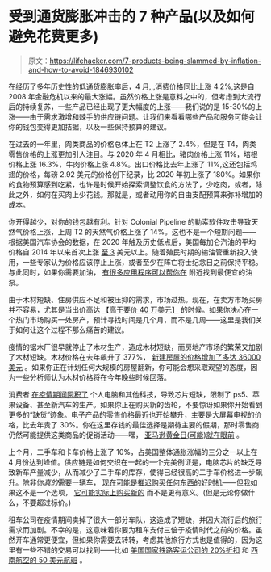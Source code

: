 # 受到通货膨胀冲击的 7 种产品(以及如何避免花费更多)

> 原文：<https://lifehacker.com/7-products-being-slammed-by-inflation-and-how-to-avoid-1846930102>

在经历了多年历史性的低通货膨胀率后，4 月,,,消费价格同比上涨 4.2%,这是自 2008 年金融危机以来的最大涨幅。虽然价格上涨是意料之中的，但考虑到大流行后的持续复苏，一些产品已经出现了更大幅度的上涨——我们说的是 15-30%的上涨——由于需求激增和棘手的供应链问题。让我们来看看哪些产品和服务可能会让你的钱包变得更加拮据，以及一些保持预算的建议。

在过去的一年里，肉类商品的价格总体上在 T2 上涨了 2.4%，但是在 T4，肉类零售价格的上涨更加引人注目。与 2020 年 4 月相比，猪肉价格上涨 11%，培根价格上涨 16.3%，牛肉价格上涨 4.8%。出口价格比去年上涨了 11%,这还包括鸡翅的价格，每磅 2.92 美元的价格创下纪录，比 2020 年初上涨了 180%。如果你的食物预算感到吃紧，也许是时候开始探索调整饮食的方法了，少吃肉，或者，除此之外，如何在买肉上少花钱。那就是，或者动用你的自由支配预算来弥补增加的成本。

你开得越少，对你的钱包越有利。针对 Colonial Pipeline 的勒索软件攻击导致天然气价格上涨，上周 T2 的天然气价格上涨了 14%。这也不是一个短期问题——根据美国汽车协会的数据，在 2020 年触及历史低点后，美国每加仑汽油的平均价格自 2014 年以来首次上涨 [至 3](https://www.gasbuddy.com/charts) 美元以上。随着殖民时期的输油管重新投入使用，一些专家认为价格应该停止上涨，或者至少在阵亡将士纪念日之前保持平稳。与此同时，如果你需要加油， [有很多应用程序可以帮你在](https://lifehacker.com/use-these-apps-to-find-the-cheapest-available-gas-stati-1846897558) 附近找到最便宜的油泵。

由于木材短缺、住房供应不足和被压抑的需求，市场过热。现在，在卖方市场买房并不容易，尤其是当出价高达 [【高于要价 40 万美元】](https://www.cbsnews.com/news/housing-real-estate-market-home-buying-difficulty/) 的时候。如果你决心在一个热门市场购买一处房产，预计寻找时间是几个月，而不是几周——这里是我们关于如何让这个过程不那么痛苦的建议。

疫情的锯木厂很早就停止了木材生产，造成木材短缺，而房地产市场的繁荣又加剧了木材短缺。木材价格在去年飙升了 377%， [新建房屋的价格增加了多达 36000 美元](https://www.nahb.org/news-and-economics/industry-news/press-releases/2021/04/skyrocketing-lumber-prices-add-nearly-36000-to-new-home-prices) 。如果你正在计划任何大规模的房屋翻新，你可能会想采取观望的态度，因为一些分析师认为木材价格将在今年晚些时候回落。

消费者 [在疫情期间囤积了](https://www.cnbc.com/2021/02/10/whats-causing-the-chip-shortage-affecting-ps5-cars-and-more.html) 个人电脑和其他科技，导致芯片短缺，限制了 ps5、苹果设备、甚至新汽车的生产。如果你正在购买新的齿轮，不要惊讶如果你开始看到更多的“缺货”迹象。电子产品的零售价格最近也开始攀升，主要是大屏幕电视的价格，比去年贵了 30%。你在这里存钱的最佳选择是期待主要的假期，那时零售商仍然可能提供这类商品的促销活动——嘿， [亚马逊黄金日(可能)就在眼前](https://gizmodo.com/when-is-amazon-prime-day-20201-heres-what-you-need-to-1846889871) 。

上个月，二手车和卡车价格上涨了 10%，占美国整体通胀涨幅的三分之一以上在 4 月份达到峰值。供应链是如何交织在一起的一个完美例证是，电脑芯片的缺乏导致新车产量减少，从而减少了二手车的库存，使得已经很高的二手车价格进一步飙升。除非你*真的*需要一辆车， [现在可能是推迟购买任何东西的好时机](https://jalopnik.com/reminder-your-car-is-not-an-appreciable-asset-1846862006)——但我如果这不是一个选项， [它可能实际上购买新的](https://jalopnik.com/this-2021-study-reveals-the-cars-you-should-be-buying-n-1846589469) 而不是更有意义。(但是无论你做什么，不要超过标价。)

租车公司在疫情期间卖掉了很大一部分车队，这造成了短缺，并因大流行后的旅行需求而加剧。不幸的是，这意味着你要为租车支付三倍于疫情时代之前的价格。虽然开车通常更便宜，但如果你需要去转转，考虑其他旅行方式也是值得的，因为这里有一些不错的交易可以找到——比如 [美国国家铁路客运公司的 20%折扣](https://www.amtrak.com/deals) 和 [西南航空的 50 美元航班](https://www.southwest.com/air/low-fare-calendar/index.html?departureDate=2021-05-01&returnDate=2021-05-04&slp=SALEAPRMAY2021&s_tnt=128037%3A0%3A0&adobe_mc_sdid=SDID%3D5C3F177DD207F4EB-32AA11581A15F6E6%7CMCORGID%3D65D316D751E563EC0A490D4C%40AdobeOrg%7CTS%3D1618593190&adobe_mc_ref=https%3A%2F%2Fwww.google.com%2F&src=SRCH_go_cmp-9967502315_adg-100990692695_ad-513854703276_kwd-95562909_dev-c_ext-_prd-) 。